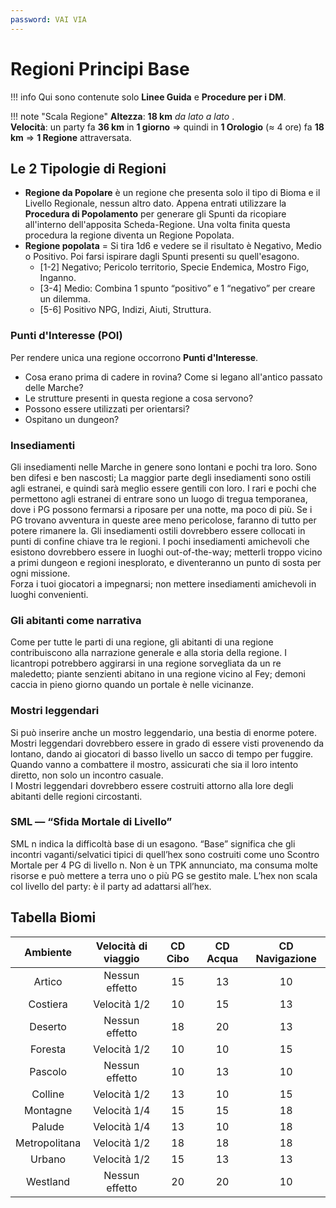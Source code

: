 ```yaml
---
password: VAI VIA
---
```


# Regioni Principi Base

!!! info Qui sono contenute solo **Linee Guida** e **Procedure per i DM**.

!!! note "Scala Regione"
**Altezza**: **18 km** *da lato a lato* .  
**Velocità**: un party fa **36 km** in **1 giorno** ⇒ quindi in **1 Orologio** (≈ 4 ore) fa **18 km** ⇒ **1 Regione** attraversata.

## Le 2 Tipologie di Regioni

- **Regione da Popolare** è un regione che presenta solo il tipo di Bioma e il Livello Regionale, nessun altro dato. Appena entrati utilizzare la **Procedura di Popolamento** per generare gli Spunti da ricopiare all'interno dell'apposita Scheda-Regione. Una volta finita questa procedura la regione diventa un Regione Popolata.
- **Regione popolata** = Si tira 1d6 e vedere se il risultato è Negativo, Medio o Positivo. Poi farsi ispirare dagli Spunti presenti su quell'esagono.
    - \[1-2\] Negativo; Pericolo territorio, Specie Endemica, Mostro Figo, Inganno.
    - \[3-4\] Medio: Combina 1 spunto “positivo” e 1 “negativo” per creare un dilemma.
    - \[5-6\] Positivo NPG, Indizi, Aiuti, Struttura.

### Punti d'Interesse (POI)

Per rendere unica una regione occorrono **Punti d'Interesse**.

* Cosa erano prima di cadere in rovina? Come si legano all'antico passato delle Marche?
* Le strutture presenti in questa regione a cosa servono?
* Possono essere utilizzati per orientarsi?
* Ospitano un dungeon?

### Insediamenti

Gli insediamenti nelle Marche in genere sono lontani e pochi tra loro. Sono ben difesi e ben nascosti; La maggior parte degli insediamenti sono ostili agli estranei, e quindi sarà meglio essere gentili con loro. I rari e pochi che permettono agli estranei di entrare sono un luogo di tregua temporanea, dove i PG possono fermarsi a riposare per una notte, ma poco di più. Se i PG trovano avventura in queste aree meno pericolose, faranno di tutto per potere rimanere la. Gli insediamenti ostili dovrebbero essere collocati in punti di confine chiave tra le regioni. I pochi insediamenti amichevoli che esistono dovrebbero essere in luoghi out-of-the-way; metterli troppo vicino a primi dungeon e regioni inesplorato, e diventeranno un punto di sosta per ogni missione.   
Forza i tuoi giocatori a impegnarsi; non mettere insediamenti amichevoli in luoghi convenienti.

### Gli abitanti come narrativa

Come per tutte le parti di una regione, gli abitanti di una regione contribuiscono alla narrazione generale e alla storia della regione. I licantropi potrebbero aggirarsi in una regione sorvegliata da un re maledetto; piante senzienti abitano in una regione vicino al Fey; demoni caccia in pieno giorno quando un portale è nelle vicinanze.

### Mostri leggendari

Si può inserire anche un mostro leggendario, una bestia di enorme potere. Mostri leggendari dovrebbero essere in grado di essere visti provenendo da lontano, dando ai giocatori di basso livello un sacco di tempo per fuggire. Quando vanno a combattere il mostro, assicurati che sia il loro intento diretto, non solo un incontro casuale.  
I Mostri leggendari dovrebbero essere costruiti attorno alla lore degli abitanti delle regioni circostanti.

### SML — “Sfida Mortale di Livello”

SML n indica la difficoltà base di un esagono. “Base” significa che gli incontri vaganti/selvatici tipici di quell’hex sono costruiti come uno Scontro Mortale per 4 PG di livello n. Non è un TPK annunciato, ma consuma molte risorse e può mettere a terra uno o più PG se gestito male. L’hex non scala col livello del party: è il party ad adattarsi all’hex.

## Tabella Biomi

|   Ambiente    | Velocità di viaggio | CD Cibo | CD Acqua | CD Navigazione |
|:-------------:|:-------------------:|:-------:|:--------:|:--------------:|
|    Artico     |   Nessun effetto    |   15    |    13    |       10       |
|   Costiera    |    Velocità 1/2     |   10    |    15    |       13       |
|    Deserto    |   Nessun effetto    |   18    |    20    |       13       |
|    Foresta    |    Velocità 1/2     |   10    |    10    |       15       |
|    Pascolo    |   Nessun effetto    |   10    |    13    |       10       |
|    Colline    |    Velocità 1/2     |   13    |    10    |       15       |
|   Montagne    |    Velocità 1/4     |   15    |    15    |       18       |
|    Palude     |    Velocità 1/4     |   13    |    10    |       18       |
| Metropolitana |    Velocità 1/2     |   18    |    18    |       18       |
|    Urbano     |    Velocità 1/2     |   15    |    13    |       13       |
|   Westland    |   Nessun effetto    |   20    |    20    |       10       |
    